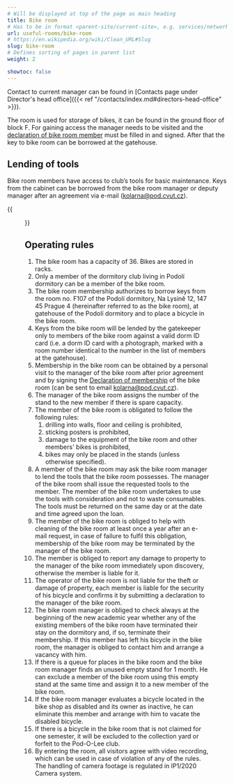 ```yaml
---
# Will be displayed at top of the page as main heading
title: Bike room
# Has to be in format <parent-site/current-site>, e.g. services/network (notice missing slash at the beginning)
url: useful-rooms/bike-room
# https://en.wikipedia.org/wiki/Clean_URL#Slug
slug: bike-room
# Defines sorting of pages in parent list
weight: 2

showtoc: false
---
```


Contact to current manager can be found in [Contacts page under Director's head office]({{< ref "/contacts/index.md#directors-head-office" >}}).

The room is used for storage of bikes, it can be found in the ground floor of block F. For gaining access the manager needs to be visited and the [declaration of bike room member](https://wiki.pod.cvut.cz/_media/kolej/mistnosti/prohlaseni_clena_kolarny_2021.pdf) must be filled in and signed.
After that the key to bike room can be borrowed at the gatehouse.

## Lending of tools

Bike room members have access to club’s tools for basic maintenance. Keys from the cabinet can be borrowed from the bike room manager or deputy manager after an agreement via e-mail (<kolarna@pod.cvut.cz>).

{{<figure src="bike-room.jpg" alt="Bike room">}}

## Operating rules

1. The bike room has a capacity of 36. Bikes are stored in racks.
2. Only a member of the dormitory club living in Podolí dormitory can be a member of the bike room.
3. The bike room membership authorizes to borrow keys from the room no. F107 of the Podolí dormitory, Na Lysině 12, 147 45 Prague 4 (hereinafter referred to as the bike room), at gatehouse of the Podolí dormitory and to place a bicycle in the bike room.
4. Keys from the bike room will be lended by the gatekeeper only to members of the bike room against a valid dorm ID card (i.e. a dorm ID card with a photograph, marked with a room number identical to the number in the list of members at the gatehouse).
5. Membership in the bike room can be obtained by a personal visit to the manager of the bike room after prior agreement and by signing the [Declaration of membership](https://wiki.pod.cvut.cz/_media/kolej/mistnosti/prohlaseni_clena_kolarny_2021.pdf) of the bike room (can be sent to email <kolarna@pod.cvut.cz>).
6. The manager of the bike room assigns the number of the stand to the new member if there is spare capacity.
7. The member of the bike room is obligated to follow the following rules:
    1. drilling into walls, floor and ceiling is prohibited,
    2. sticking posters is prohibited,
    3. damage to the equipment of the bike room and other members' bikes is prohibited,
    4. bikes may only be placed in the stands (unless otherwise specified).
8. A member of the bike room may ask the bike room manager to lend the tools that the bike room possesses. The manager of the bike room shall issue the requested tools to the member. The member of the bike room undertakes to use the tools with consideration and not to waste consumables. The tools must be returned on the same day or at the date and time agreed upon the loan.
9. The member of the bike room is obliged to help with cleaning of the bike room at least once a year after an e-mail request, in case of failure to fulfil this obligation, membership of the bike room may be terminated by the manager of the bike room.
10. The member is obliged to report any damage to property to the manager of the bike room immediately upon discovery, otherwise the member is liable for it.
11. The operator of the bike room is not liable for the theft or damage of property, each member is liable for the security of his bicycle and confirms it by submitting a declaration to the manager of the bike room.
12. The bike room manager is obliged to check always at the beginning of the new academic year whether any of the existing members of the bike room have terminated their stay on the dormitory and, if so, terminate their membership. If this member has left his bicycle in the bike room, the manager is obliged to contact him and arrange a vacancy with him.
13. If there is a queue for places in the bike room and the bike room manager finds an unused empty stand for 1 month. He can exclude a member of the bike room using this empty stand at the same time and assign it to a new member of the bike room.
14. If the bike room manager evaluates a bicycle located in the bike shop as disabled and its owner as inactive, he can eliminate this member and arrange with him to vacate the disabled bicycle.
15. If there is a bicycle in the bike room that is not claimed for one semester, it will be excluded to the collection yard or forfeit to the Pod-O-Lee club.
16. By entering the room, all visitors agree with video recording, which can be used in case of violation of any of the rules. The handling of camera footage is regulated in IP1/2020 Camera system.
